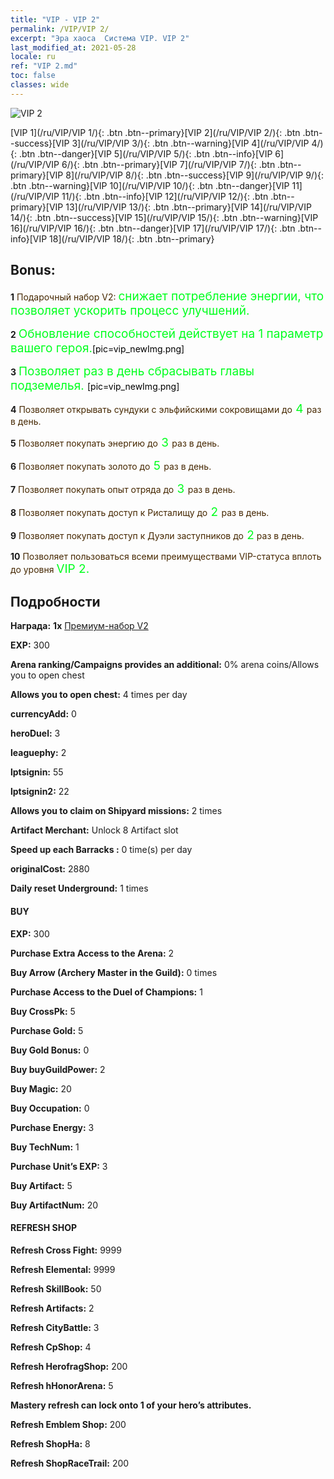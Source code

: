```yaml
---
title: "VIP - VIP 2"
permalink: /VIP/VIP 2/
excerpt: "Эра хаоса  Система VIP. VIP 2"
last_modified_at: 2021-05-28
locale: ru
ref: "VIP 2.md"
toc: false
classes: wide
---
```

 ![VIP 2](/images/x/chatPri_vipLv2.png)

 [VIP 1](/ru/VIP/VIP 1/){: .btn .btn--primary}[VIP 2](/ru/VIP/VIP 2/){: .btn .btn--success}[VIP 3](/ru/VIP/VIP 3/){: .btn .btn--warning}[VIP 4](/ru/VIP/VIP 4/){: .btn .btn--danger}[VIP 5](/ru/VIP/VIP 5/){: .btn .btn--info}[VIP 6](/ru/VIP/VIP 6/){: .btn .btn--primary}[VIP 7](/ru/VIP/VIP 7/){: .btn .btn--primary}[VIP 8](/ru/VIP/VIP 8/){: .btn .btn--success}[VIP 9](/ru/VIP/VIP 9/){: .btn .btn--warning}[VIP 10](/ru/VIP/VIP 10/){: .btn .btn--danger}[VIP 11](/ru/VIP/VIP 11/){: .btn .btn--info}[VIP 12](/ru/VIP/VIP 12/){: .btn .btn--primary}[VIP 13](/ru/VIP/VIP 13/){: .btn .btn--primary}[VIP 14](/ru/VIP/VIP 14/){: .btn .btn--success}[VIP 15](/ru/VIP/VIP 15/){: .btn .btn--warning}[VIP 16](/ru/VIP/VIP 16/){: .btn .btn--danger}[VIP 17](/ru/VIP/VIP 17/){: .btn .btn--info}[VIP 18](/ru/VIP/VIP 18/){: .btn .btn--primary}

## Bonus: 

 **1** <span style="color: black"><span style="color: #462800"> Подарочный набор V2: </span><span style="color: black"><span style="color: #00FF1E;font-size:19px">снижает потребление энергии, что позволяет ускорить процесс улучшений.</span><span style="color: black">

 **2** <span style="color: black"><span style="color: #00FF1E;font-size:19px">Обновление способностей действует на 1 параметр вашего героя.</span><span style="color: black">[pic=vip_newImg.png]</span><span style="color: black">

 **3** <span style="color: black"><span style="color: #00FF1E;font-size:19px"> Позволяет раз в день сбрасывать главы подземелья. </span><span style="color: black">[pic=vip_newImg.png]</span><span style="color: black">

 **4** <span style="color: black"><span style="color: #462800"> Позволяет открывать сундуки с эльфийскими сокровищами до</span><span style="color: black"><span style="color: #00FF1E;font-size:19px"> 4 </span><span style="color: black"><span style="color: #462801">раз в день.</span><span style="color: black">

 **5** <span style="color: black"><span style="color: #462800"> Позволяет покупать энергию до</span><span style="color: black"><span style="color: #00FF1E;font-size:19px"> 3 </span><span style="color: black"><span style="color: #462800">раз в день.</span><span style="color: black">

 **6** <span style="color: black"><span style="color: #462800"> Позволяет покупать золото до</span><span style="color: black"><span style="color: #00FF1E;font-size:19px"> 5 </span><span style="color: black"><span style="color: #462800">раз в день.</span><span style="color: black">

 **7** <span style="color: black"><span style="color: #462800"> Позволяет покупать опыт отряда до</span><span style="color: black"><span style="color: #00FF1E;font-size:19px"> 3 </span><span style="color: black"><span style="color: #462800">раз в день.</span><span style="color: black">

 **8** <span style="color: black"><span style="color: #462800"> Позволяет покупать доступ к Ристалищу до</span><span style="color: black"><span style="color: #00FF1E;font-size:19px"> 2 </span><span style="color: black"><span style="color: #462800">раз в день.</span><span style="color: black">

 **9** <span style="color: black"><span style="color: #462800"> Позволяет покупать доступ к Дуэли заступников до</span><span style="color: black"><span style="color: #00FF1E;font-size:19px"> 2</span><span style="color: black"><span style="color: #462800"> раз в день.</span><span style="color: black">

 **10** <span style="color: black"><span style="color: #462800"> Позволяет пользоваться всеми преимуществами VIP-статуса вплоть до уровня </span><span style="color: black"><span style="color: #00FF1E;font-size:19px"> VIP 2.</span><span style="color: black"><span style="color: #462800"></span><span style="color: black">

## Подробности

 **Награда:** **1x** [Премиум-набор V2](/ItemsRU/con_1298/)

 **EXP:** 300

 **Arena ranking/Campaigns provides an additional:** 0% arena coins/Allows you to open chest 

 **Allows you to open chest:** 4 times per day

 **currencyAdd:** 0 

 **heroDuel:** 3 

 **leaguephy:** 2 

 **lptsignin:** 55 

 **lptsignin2:** 22 

 **Allows you to claim on Shipyard missions:** 2 times 

 **Artifact Merchant:** Unlock 8 Artifact slot

 **Speed up each Barracks :** 0 time(s) per day 

 **originalCost:** 2880 

 **Daily reset Underground:** 1 times

#### BUY

 **EXP:** 300

 **Purchase Extra Access to the Arena:** 2 

 **Buy Arrow (Archery Master in the Guild):** 0 times

 **Purchase Access to the Duel of Champions:** 1 

 **Buy CrossPk:** 5 

 **Purchase Gold:** 5 

 **Buy Gold Bonus:** 0 

 **Buy buyGuildPower:** 2 

 **Buy Magic:** 20 

 **Buy Occupation:** 0 

 **Purchase Energy:** 3 

 **Buy TechNum:** 1 

 **Purchase Unit’s EXP:** 3 

 **Buy Artifact:** 5 

 **Buy ArtifactNum:** 20 

#### REFRESH SHOP

 **Refresh Cross Fight:** 9999 

 **Refresh Elemental:** 9999 

 **Refresh SkillBook:** 50 

 **Refresh Artifacts:** 2 

 **Refresh CityBattle:** 3 

 **Refresh CpShop:** 4 

 **Refresh HerofragShop:** 200 

 **Refresh hHonorArena:** 5 

 **Mastery refresh can lock onto 1  of your hero’s attributes.**

 **Refresh Emblem Shop:** 200 

 **Refresh ShopHa:** 8 

 **Refresh ShopRaceTrail:** 200 

